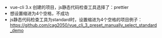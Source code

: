 * vue-cli 3.x 创建的项目，js静态代码检查工具选择了：prettier
* 想设置缩进为4个空格，不成功
* js静态代码检查工具为standard时，设置缩进为4个空格的项目例子：https://github.com/cag2050/vue_cli_3_preset_manually_select_standard_demo
